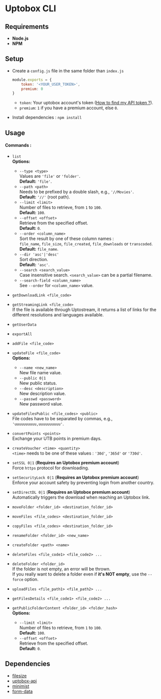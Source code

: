 # Uptobox CLI

## Requirements

- **Node.js**
- **NPM**

## Setup

- Create a `config.js` file in the same folder than `index.js`
  ```js
  module.exports = {
      token: '<YOUR_USER_TOKEN>',
      premium: 0
  }
  ```
  - `token`: Your uptobox account's token ([How to find my API token ?](https://docs.uptobox.com/#how-to-find-my-api-token)).
  - `premium`: `1` if you have a premium account, else `0`.

- Install dependencies : `npm install`

## Usage

#### Commands : 

- `list`\
  **Options:**
  - `--type <type>`\
    Values are `'file'` or `'folder'`.\
    **Default:** `'file'`.
  - `--path <path>`\
    Needs to be prefixed by a double slash, e.g., `'//Movies'`.\
    **Default:** `'//'` (root path).
  - `--limit <limit>`\
    Number of files to retrieve, from `1` to `100`.\
    **Default:** `100`.
  - `--offset <offset>`\
    Retrieve from the specified offset.\
    **Default:** `0`.
  - `--order <column_name>`\
    Sort the result by one of these column names :\
    `file_name`, `file_size`, `file_created`, `file_downloads` or `transcoded`.\
    **Default:** `file_name`.
  - `--dir 'asc'|'desc'`\
    Sort direction.\
    **Default:** `'asc'`.
  - `--search <search_value>`\
    Case insensitive search. `<search_value>` can be a partial filename.
  - `--search-field <column_name>`\
    See `--order` for `<column_name>` value.

- `getDownloadLink <file_code>`
  
- `getStreamingLink <file_code>`\
  If the file is available through Uptostream, it returns a list of links for the different resolutions and languages available.

- `getUserData`

- `exportAll`

- `addFile <file_code>`

- `updateFile <file_code>`\
  **Options:**
  - `--name <new_name>`\
    New file name value.
  - `--public 0|1`\
    New public status.
  - `--desc <description>`\
    New description value.
  - `--passwd <password>`\
    New password value.

- `updateFilesPublic <file_codes> <public>`\
  File codes have to be separated by commas, e.g., `'uuuuuuuuuu,uuuuuuuuuu'`.

- `convertPoints <points>`\
  Exchange your UTB points in premium days.

- `createVoucher <time> <quantity>`\
  `<time>` needs to be one of these values : `'30d'`, `'365d'` or `'730d'`.

- `setSSL 0|1` (**Requires an Uptobox premium account**)\
  Force `https` protocol for downloading.

- `setSecurityLock 0|1` (**Requires an Uptobox premium account**)\
  Enforce your account safety by preventing login from another country.

- `setDirectDL 0|1` (**Requires an Uptobox premium account**)\
  Automatically triggers the download when reaching an Uptobox link.

- `moveFolder <folder_id> <destination_folder_id>`

- `moveFiles <file_codes> <destination_folder_id>`

- `copyFiles <file_codes> <destination_folder_id>`

- `renameFolder <folder_id> <new_name>`

- `createFolder <path> <name>`

- `deleteFiles <file_code1> <file_code2> ...`

- `deleteFolder <folder_id>`\
  If the folder is not empty, an error will be thrown.\
  If you really want to delete a folder even if **it's NOT empty**, use the `--force` option.

- `uploadFiles <file_path1> <file_path2> ...`

- `getFilesDetails <file_code1> <file_code2> ...`

- `getPublicFolderContent <folder_id> <folder_hash>`\
  **Options:**
  - `--limit <limit>`\
    Number of files to retrieve, from `1` to `100`.\
    **Default:** `100`.
  - `--offset <offset>`\
    Retrieve from the specified offset.\
    **Default:** `0`.

## Dependencies

- [filesize](https://www.npmjs.com/package/filesize)
- [uptobox-api](https://www.npmjs.com/package/uptobox-api)
- [minimist](https://www.npmjs.com/package/minimist)
- [form-data](https://www.npmjs.com/package/form-data)